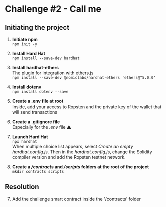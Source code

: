# Challenge #2 - Call me

## Initiating the project

1. **Initiate npm**  
`npm init -y`

2. **Install Hard Hat**  
`npm install --save-dev hardhat`

3. **Install hardhat-ethers**  
The plugin for integration with ethers.js  
`npm install --save-dev @nomiclabs/hardhat-ethers 'ethers@^5.0.0'`

4. **Install dotenv**  
`npm install dotenv --save`

5. **Create a .env file at root**  
Inside, add your access to Ropsten and the private key of the wallet that will send transactions

6. **Create a .gitignore file**  
Especially for the *.env* file ⚠️

7. **Launch Hard Hat**  
`npx hardhat`  
When multiple choice list appears, select *Create an empty hardhat.config.js*. Then in the *hardhat.config.js*, change the Solidity compiler version and add the Ropsten testnet network.

9. **Create a */contracts* and */scripts* folders at the root of the project**  
`mkdir contracts scripts`

## Resolution

7. Add the challenge smart contract inside the '/contracts' folder